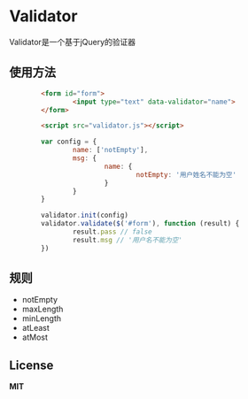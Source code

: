 # Validator
Validator是一个基于jQuery的验证器

## 使用方法

```html
		<form id="form">
				<input type="text" data-validator="name">
		</form>

		<script src="validator.js"></script>
```

```javascript
		var config = {
				name: ['notEmpty'],
				msg: {
						name: {
								notEmpty: '用户姓名不能为空'
						}
				}
		}

		validator.init(config)
		validator.validate($('#form'), function (result) {
				result.pass // false
				result.msg // '用户名不能为空'
		})
```

## 规则
- notEmpty
- maxLength
- minLength
- atLeast
- atMost

## License
**MIT**

